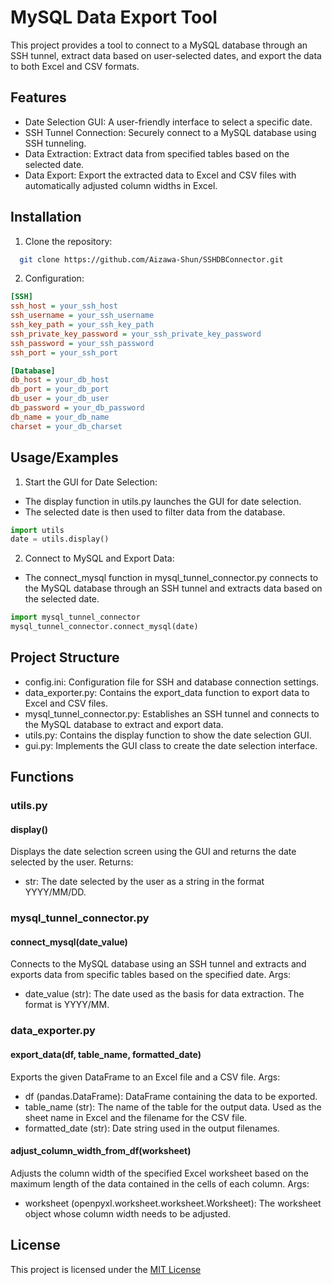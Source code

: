 
# MySQL Data Export Tool
This project provides a tool to connect to a MySQL database through an SSH tunnel, extract data based on user-selected dates, and export the data to both Excel and CSV formats.

## Features

- Date Selection GUI: A user-friendly interface to select a specific date.
- SSH Tunnel Connection: Securely connect to a MySQL database using SSH tunneling.
- Data Extraction: Extract data from specified tables based on the selected date.
- Data Export: Export the extracted data to Excel and CSV files with automatically adjusted column widths in Excel.


## Installation

1. Clone the repository:

```bash
  git clone https://github.com/Aizawa-Shun/SSHDBConnector.git
```
2. Configuration:
```ini
[SSH]
ssh_host = your_ssh_host
ssh_username = your_ssh_username
ssh_key_path = your_ssh_key_path
ssh_private_key_password = your_ssh_private_key_password
ssh_password = your_ssh_password
ssh_port = your_ssh_port

[Database]
db_host = your_db_host
db_port = your_db_port
db_user = your_db_user
db_password = your_db_password
db_name = your_db_name
charset = your_db_charset

```
## Usage/Examples

1. Start the GUI for Date Selection:

- The display function in utils.py launches the GUI for date selection.
- The selected date is then used to filter data from the database.
```Python
import utils
date = utils.display()

```

2. Connect to MySQL and Export Data:

- The connect_mysql function in mysql_tunnel_connector.py connects to the MySQL database through an SSH tunnel and extracts data based on the selected date.
```Python
import mysql_tunnel_connector
mysql_tunnel_connector.connect_mysql(date)

```
## Project Structure
- config.ini: Configuration file for SSH and database connection settings.
- data_exporter.py: Contains the export_data function to export data to Excel and CSV files.
- mysql_tunnel_connector.py: Establishes an SSH tunnel and connects to the MySQL database to extract and export data.
- utils.py: Contains the display function to show the date selection GUI.
- gui.py: Implements the GUI class to create the date selection interface.
## Functions

### utils.py

#### display()

Displays the date selection screen using the GUI and returns the date selected by the user.
Returns:

- str: The date selected by the user as a string in the format YYYY/MM/DD.

### mysql_tunnel_connector.py

#### connect_mysql(date_value)
Connects to the MySQL database using an SSH tunnel and extracts and exports data from specific tables based on the specified date.
Args:

- date_value (str): The date used as the basis for data extraction. The format is YYYY/MM.

### data_exporter.py
#### export_data(df, table_name, formatted_date)
Exports the given DataFrame to an Excel file and a CSV file.
Args:

- df (pandas.DataFrame): DataFrame containing the data to be exported.
- table_name (str): The name of the table for the output data. Used as the sheet name in Excel and the filename for the CSV file.
- formatted_date (str): Date string used in the output filenames.

#### adjust_column_width_from_df(worksheet)
Adjusts the column width of the specified Excel worksheet based on the maximum length of the data contained in the cells of each column.
Args:

- worksheet (openpyxl.worksheet.worksheet.Worksheet): The worksheet object whose column width needs to be adjusted.
## License

This project is licensed under the [MIT License](https://github.com/Aizawa-Shun/SSHDBConnector.git/LICENSE)
